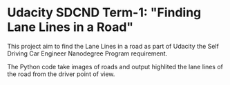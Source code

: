 # Udacity SDCND Term-1: "Finding Lane Lines in a Road"
This project aim to find the Lane Lines in a road as part of Udacity the Self Driving Car Engineer Nanodegree Program requirement.

The Python code take images of roads and output highlited the lane lines of the road from the driver point of view.

